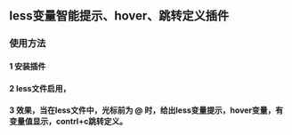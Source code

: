 ## less变量智能提示、hover、跳转定义插件

### 使用方法

#### 1 安装插件
#### 2 less文件启用，
#### 3 效果，当在less文件中，光标前为 @ 时，给出less变量提示，hover变量，有变量值显示，contrl+c跳转定义。
